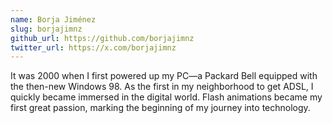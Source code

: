 ```yaml
---
name: Borja Jiménez
slug: borjajimnz
github_url: https://github.com/borjajimnz
twitter_url: https://x.com/borjajimnz
---
```


It was 2000 when I first powered up my PC—a Packard Bell equipped with the then-new Windows 98. As the first in my neighborhood to get ADSL, I quickly became immersed in the digital world. Flash animations became my first great passion, marking the beginning of my journey into technology.
